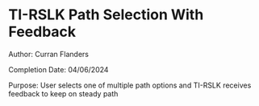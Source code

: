 # TI-RSLK Path Selection With Feedback
 
Author: Curran Flanders

Completion Date: 04/06/2024

Purpose: User selects one of multiple path options and TI-RSLK receives feedback to keep on steady path
